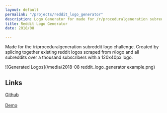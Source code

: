 ```yaml
---
layout: default
permalink: "/projects/reddit_logo_generator"
description: Logo Generator for made for /r/proceduralgeneration subreddit
title: Reddit Logo Generator
date: 2018/08

---
```

Made for the /r/proceduralgeneration subreddit logo challenge. Created by splicing together existing reddit logos scraped from r/logo and all subreddits over a thousand subscribers with a 120x40px logo.

![Generated Logos](/media/2018-08 reddit_logo_generator example.png)

## Links

[Github](https://github.com/azlen/snoo-generator)<br>  
[Demo](https://azlen.me/snoo-generator)